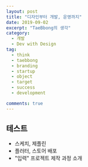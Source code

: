 ```yaml
---
layout: post
title: "디자인부터 개발, 운영까지"
date: 2019-09-02
excerpt: "TaeBbong의 생각"
category:
  - 개발
  - Dev with Design
tag:
  - think
  - taebbong
  - branding
  - startup
  - object
  - target
  - success
  - development

comments: true
---
```


## 테스트

- 스케치, 제플린
- 플러터, 스토어 배포
- "입력" 프로젝트 제작 과정 소개
